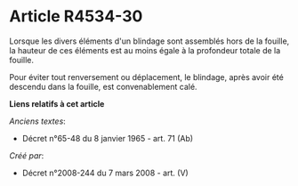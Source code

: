 # Article R4534-30

Lorsque les divers éléments d'un blindage sont assemblés hors de la fouille, la hauteur de ces éléments est au moins égale à
la profondeur totale de la fouille.

Pour éviter tout renversement ou déplacement, le blindage, après avoir été descendu dans la fouille, est convenablement calé.

**Liens relatifs à cet article**

_Anciens textes_:

  - Décret n°65-48 du 8 janvier 1965 - art. 71 (Ab)

_Créé par_:

  - Décret n°2008-244 du 7 mars 2008 - art. (V)
